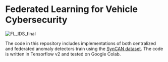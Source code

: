 # Federated Learning for Vehicle Cybersecurity
 
![FL_IDS_final](https://user-images.githubusercontent.com/124619546/217645343-32de26d5-b91f-4ad5-8b27-c89569b7de6a.png)


The code in this repository includes implementations of both centralized and federated anomaly detectors train using the [SynCAN dataset](https://github.com/etas/SynCAN). The code is written in Tensorflow v2 and tested on Google Colab.
